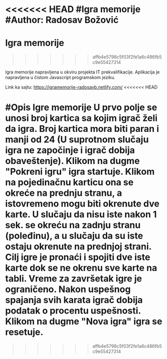 <<<<<<< HEAD
#Igra memorije 
#Author: Radosav Božović
=======
# Igra memorije 
>>>>>>> affb4e5798c5f03f2fe1a6c486fb5c9e55427314

Igra memorije napravljena u okviru projekta IT prekvalifikacije.
Aplikacija je napravljena u čistom Javascript programskom jeziku.

Link ka sajtu:
https://igramemorije-radosavb.netlify.com/
<<<<<<< HEAD

#Opis Igre memorije
U prvo polje se unosi broj kartica sa kojim igrač želi da igra. Broj kartica mora biti paran i manji od 24 (U suprotnom slučaju igra ne započinje i igrač dobija obaveštenje). Klikom na dugme "Pokreni igru" igra startuje. Klikom na pojedinačnu karticu ona se okreće na prednju stranu, a istovremeno mogu biti okrenute dve karte. U slučaju da nisu iste nakon 1 sek. se okreću na zadnju stranu (poleđinu), a u slučaju da su iste ostaju okrenute na prednjoj strani. Cilj igre je pronaći i spojiti dve iste karte dok se ne okrenu sve karte na tabli. Vreme za završetak igre je ograničeno. Nakon uspešnog spajanja svih karata igrač dobija podatak o procentu uspešnosti. Klikom na dugme "Nova igra" igra se resetuje.
=======
>>>>>>> affb4e5798c5f03f2fe1a6c486fb5c9e55427314
